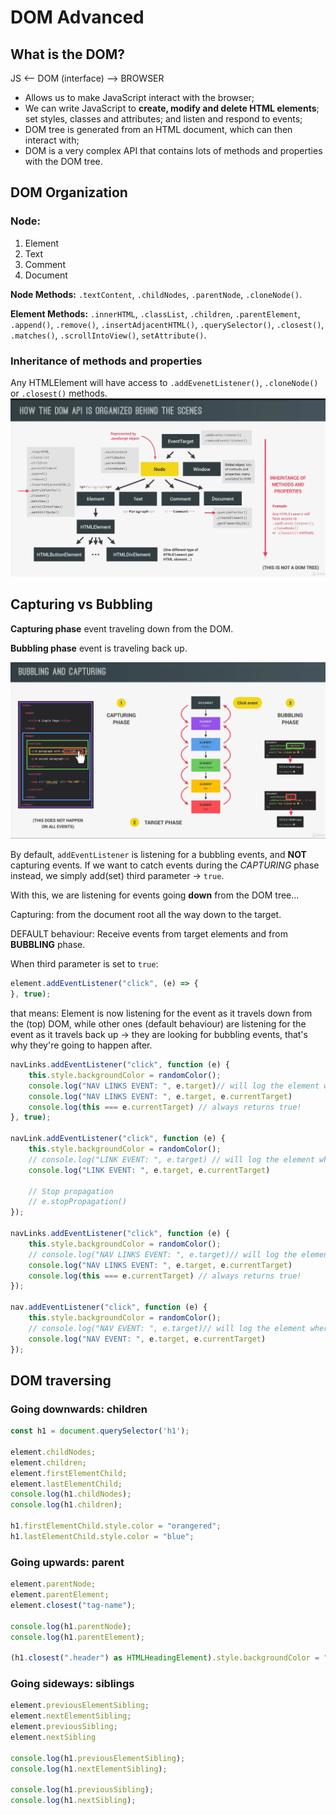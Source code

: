 # DOM Advanced

## What is the DOM?

JS <-- DOM (interface) --> BROWSER

- Allows us to make JavaScript interact with the browser;
- We can write JavaScript to **create, modify and delete HTML elements**; set styles, classes and attributes; and listen
  and
  respond to events;
- DOM tree is generated from an HTML document, which can then interact with;
- DOM is a very complex API that contains lots of methods and properties with the DOM tree.

## DOM Organization

### Node:

1. Element
2. Text
3. Comment
4. Document

**Node Methods:** `.textContent`, `.childNodes`, `.parentNode`, `.cloneNode()`.

**Element Methods:** `.innerHTML`, `.classList`, `.children`, `.parentElement`, `.append()`, `.remove()`,
`.insertAdjacentHTML()`, `.querySelector()`, `.closest()`, `.matches()`, `.scrollIntoView()`, `setAttribute()`.

### Inheritance of methods and properties

Any HTMLElement will have access to `.addEvenetListener()`, `.cloneNode()` or `.closest()` methods.
![js-dom-screen-01.png](js-dom-screen-01.png)

## Capturing vs Bubbling

**Capturing phase** event traveling down from the DOM.

**Bubbling phase** event is traveling back up.

![bubbling-screen.png](bubbling-screen.png)

By default, `addEventListener` is listening for a bubbling events, and **NOT** capturing events.
If we want to catch events during the _CAPTURING_ phase instead, we simply add(set) third parameter -> `true`.

With this, we are listening for events going **down** from the DOM tree...

Capturing: from the document root all the way down to the target.

DEFAULT behaviour:
Receive events from target elements and from **BUBBLING** phase.

When third parameter is set to `true`:

```js
element.addEventListener("click", (e) => {
}, true);
```

that means:
Element is now listening for the event as it travels down from the (top) DOM, while other ones (default behaviour)
are listening for the event as it travels back up -> they are looking for bubbling events, that's why they're going to
happen after.

```js
navLinks.addEventListener("click", function (e) {
    this.style.backgroundColor = randomColor();
    console.log("NAV LINKS EVENT: ", e.target)// will log the element where CLICK (EVENT) happened -> bubbling
    console.log("NAV LINKS EVENT: ", e.target, e.currentTarget)
    console.log(this === e.currentTarget) // always returns true!
}, true);

navLink.addEventListener("click", function (e) {
    this.style.backgroundColor = randomColor();
    // console.log("LINK EVENT: ", e.target) // will log the element where CLICK (EVENT) happened -> bubbling
    console.log("LINK EVENT: ", e.target, e.currentTarget)

    // Stop propagation
    // e.stopPropagation()
});

navLinks.addEventListener("click", function (e) {
    this.style.backgroundColor = randomColor();
    // console.log("NAV LINKS EVENT: ", e.target)// will log the element where CLICK (EVENT) happened -> bubbling
    console.log("NAV LINKS EVENT: ", e.target, e.currentTarget)
    console.log(this === e.currentTarget) // always returns true!
});

nav.addEventListener("click", function (e) {
    this.style.backgroundColor = randomColor();
    // console.log("NAV EVENT: ", e.target)// will log the element where CLICK (EVENT) happened -> bubbling
    console.log("NAV EVENT: ", e.target, e.currentTarget)
});
```

## DOM traversing

### Going downwards: children

```ts
const h1 = document.querySelector('h1');

element.childNodes;
element.children;
element.firstElementChild;
element.lastElementChild;
console.log(h1.childNodes);
console.log(h1.children);

h1.firstElementChild.style.color = "orangered";
h1.lastElementChild.style.color = "blue";

```

### Going upwards: parent

```ts
element.parentNode;
element.parentElement;
element.closest("tag-name");

console.log(h1.parentNode);
console.log(h1.parentElement);

(h1.closest(".header") as HTMLHeadingElement).style.backgroundColor = "var(--color-primary-opacity)";
```

### Going sideways: siblings

```ts
element.previousElementSibling;
element.nextElementSibling;
element.previousSibling;
element.nextSibling

console.log(h1.previousElementSibling);
console.log(h1.nextElementSibling);

console.log(h1.previousSibling);
console.log(h1.nextSibling);
```


